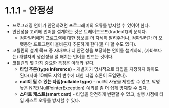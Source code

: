 # 1.1.1 - 안정성

- 프로그래밍 언어가 안전하려면 프로그래머의 오류를 방지할 수 있어야 한다.
- 안전성을 고려해 언어를 설계하는 것은 트레이드오프(tradeoff)의 문제다.
    - 컴파일러에게 프로그램에 대한 정보를 더 자세히 알려주거나, 컴파일러가 더 오랫동안 프로그램이 올바른지 추론하게 한다(둘 다 할 수도 있다).
- 코틀린의 설계 목표 중 자바보다 더 안전성을 보장하는 언어를 설계하되, (자바보다는) 개발자의 생산성을 덜 해치는 언어를 만드는 것이다.
- 코틀린의 몇 가지 중요한 특징은 아래와 같다.
    - **타입 추론(type inference)** - 개발자가 명시적으로 타입을 지정하지 않아도 된다(자바 10에도 지역 변수에 대한 타입 추론이 도입됐다).
    - **null이 될 수 있는 타입(nullable type)** - null의 사용을 제한할 수 있고, 악명 높은 NPE(NullPointerException) 예외를 좀 더 쉽게 방지할 수 있다.
    - **스마트 캐스트(smart cast)** - 타입을 안전하게 변환할 수 있고, 실행 시점에 타입 캐스트 오류를 방지할 수 있다.